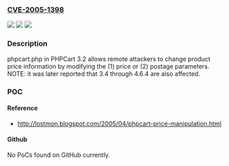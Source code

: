 ### [CVE-2005-1398](https://cve.mitre.org/cgi-bin/cvename.cgi?name=CVE-2005-1398)
![](https://img.shields.io/static/v1?label=Product&message=n%2Fa&color=blue)
![](https://img.shields.io/static/v1?label=Version&message=n%2Fa&color=blue)
![](https://img.shields.io/static/v1?label=Vulnerability&message=n%2Fa&color=brighgreen)

### Description

phpcart.php in PHPCart 3.2 allows remote attackers to change product price information by modifying the (1) price or (2) postage parameters.  NOTE: it was later reported that 3.4 through 4.6.4 are also affected.

### POC

#### Reference
- http://lostmon.blogspot.com/2005/04/phpcart-price-manipulation.html

#### Github
No PoCs found on GitHub currently.


